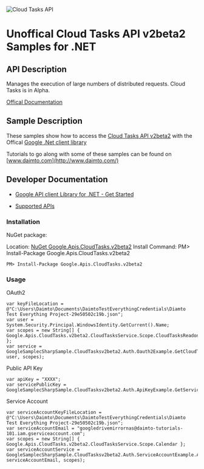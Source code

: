 ﻿![Cloud Tasks API](http://www.google.com/images/icons/product/search-32.gif)

# Unoffical Cloud Tasks API v2beta2 Samples for .NET  

## API Description

Manages the execution of large numbers of distributed requests. Cloud Tasks is in Alpha.

[Offical Documentation](https://cloud.google.com/cloud-tasks/)

## Sample Description

These samples show how to access the [Cloud Tasks API v2beta2](https://cloud.google.com/cloud-tasks/) with the Offical [Google .Net client library](https://github.com/google/google-api-dotnet-client)

Tutorials to go along with some of these samples can be found on [www.daimto.com](http://www.daimto.com/)

## Developer Documentation

* [Google API client Library for .NET - Get Started](https://developers.google.com/api-client-library/dotnet/get_started)

* [Supported APIs](https://developers.google.com/api-client-library/dotnet/apis/)

### Installation

NuGet package:

Location: [NuGet Google.Apis.CloudTasks.v2beta2](https://www.nuget.org/packages/Google.Apis.CloudTasks.v2beta2)
Install Command: PM>  Install-Package Google.Apis.CloudTasks.v2beta2

```
PM> Install-Package Google.Apis.CloudTasks.v2beta2
```

### Usage

OAuth2
```
var keyFileLocation = @"C:\Users\Daimto\Documents\DaimtoTestEverythingCredentials\Diamto Test Everything Project-29e50502c19b.json";
var user = System.Security.Principal.WindowsIdentity.GetCurrent().Name;
var scopes = new String[] { Google.Apis.CloudTasks.v2beta2.CloudTasksService.Scope.CloudTasksReadonly };
var service = GoogleSamplecSharpSample.CloudTasksv2beta2.Auth.Oauth2Example.GetCloudTasksService(keyFileLocation, user, scopes);
```

Public API Key

```
var apiKey = "XXXX";
var servicePublicKey = GoogleSamplecSharpSample.CloudTasksv2beta2.Auth.ApiKeyExample.GetService(apiKey);
```

Service Account
```
var serviceAccountKeyFileLocation = @"C:\Users\Daimto\Documents\DaimtoTestEverythingCredentials\Diamto Test Everything Project-29e50502c19b.json";
var serviceAccountEmail = "googledrivemirrornas@daimto-tutorials-101.iam.gserviceaccount.com";
var scopes = new String[] { Google.Apis.CloudTasks.v2beta2.CloudTasksService.Scope.Calendar };            
var serviceAccountService = GoogleSamplecSharpSample.CloudTasksv2beta2.Auth.ServiceAccountExample.AuthenticateServiceAccount(serviceAccountKeyFileLocation, serviceAccountEmail, scopes);
```
